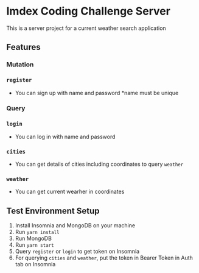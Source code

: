 # Imdex Coding Challenge Server
This is a server project for a current weather search application

## Features
### Mutation
### `register`
- You can sign up with name and password *name must be unique
### Query
### `login`
- You can log in with name and password
### `cities`
- You can get details of cities including coordinates to query `weather`
### `weather`
- You can get current wearher in coordinates

## Test Environment Setup
1. Install Insomnia and MongoDB on your machine
2. Run `yarn install`
3. Run MongoDB
4. Run `yarn start`
5. Query `register` or `login` to get token on Insomnia
6. For querying `cities` and `weather`, put the token in Bearer Token in Auth tab on Insomnia
